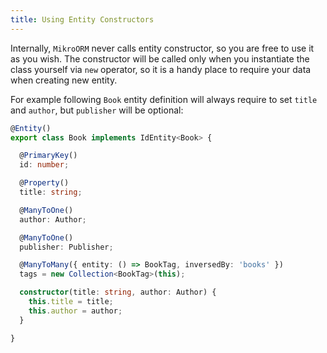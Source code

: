 ```yaml
---
title: Using Entity Constructors
---
```


Internally, `MikroORM` never calls entity constructor, so you are free to use it as you wish.
The constructor will be called only when you instantiate the class yourself via `new` operator,
so it is a handy place to require your data when creating new entity.

For example following `Book` entity definition will always require to set `title` and `author`, 
but `publisher` will be optional:

```typescript
@Entity()
export class Book implements IdEntity<Book> {

  @PrimaryKey()
  id: number;

  @Property()
  title: string;

  @ManyToOne()
  author: Author;

  @ManyToOne()
  publisher: Publisher;

  @ManyToMany({ entity: () => BookTag, inversedBy: 'books' })
  tags = new Collection<BookTag>(this);

  constructor(title: string, author: Author) {
    this.title = title;
    this.author = author;
  }

}
```
